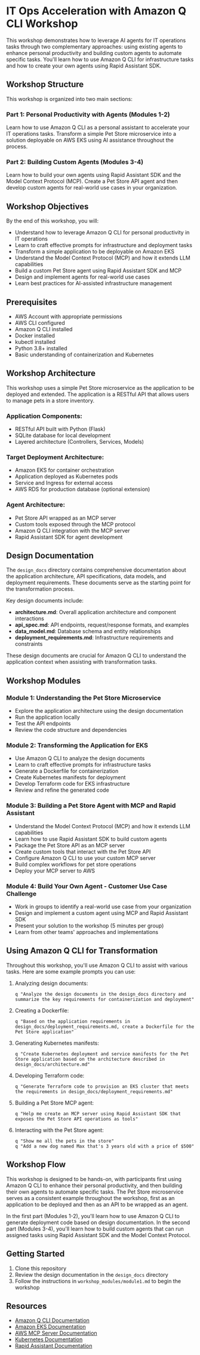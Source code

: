 # IT Ops Acceleration with Amazon Q CLI Workshop

This workshop demonstrates how to leverage AI agents for IT operations tasks through two complementary approaches: using existing agents to enhance personal productivity and building custom agents to automate specific tasks. You'll learn how to use Amazon Q CLI for infrastructure tasks and how to create your own agents using Rapid Assistant SDK.

## Workshop Structure

This workshop is organized into two main sections:

### Part 1: Personal Productivity with Agents (Modules 1-2)
Learn how to use Amazon Q CLI as a personal assistant to accelerate your IT operations tasks. Transform a simple Pet Store microservice into a solution deployable on AWS EKS using AI assistance throughout the process.

### Part 2: Building Custom Agents (Modules 3-4)
Learn how to build your own agents using Rapid Assistant SDK and the Model Context Protocol (MCP). Create a Pet Store API agent and then develop custom agents for real-world use cases in your organization.

## Workshop Objectives

By the end of this workshop, you will:
- Understand how to leverage Amazon Q CLI for personal productivity in IT operations
- Learn to craft effective prompts for infrastructure and deployment tasks
- Transform a simple application to be deployable on Amazon EKS
- Understand the Model Context Protocol (MCP) and how it extends LLM capabilities
- Build a custom Pet Store agent using Rapid Assistant SDK and MCP
- Design and implement agents for real-world use cases
- Learn best practices for AI-assisted infrastructure management

## Prerequisites

- AWS Account with appropriate permissions
- AWS CLI configured
- Amazon Q CLI installed
- Docker installed
- kubectl installed
- Python 3.8+ installed
- Basic understanding of containerization and Kubernetes

## Workshop Architecture

This workshop uses a simple Pet Store microservice as the application to be deployed and extended. The application is a RESTful API that allows users to manage pets in a store inventory.

### Application Components:
- RESTful API built with Python (Flask)
- SQLite database for local development
- Layered architecture (Controllers, Services, Models)

### Target Deployment Architecture:
- Amazon EKS for container orchestration
- Application deployed as Kubernetes pods
- Service and Ingress for external access
- AWS RDS for production database (optional extension)

### Agent Architecture:
- Pet Store API wrapped as an MCP server
- Custom tools exposed through the MCP protocol
- Amazon Q CLI integration with the MCP server
- Rapid Assistant SDK for agent development

## Design Documentation

The `design_docs` directory contains comprehensive documentation about the application architecture, API specifications, data models, and deployment requirements. These documents serve as the starting point for the transformation process.

Key design documents include:
- **architecture.md**: Overall application architecture and component interactions
- **api_spec.md**: API endpoints, request/response formats, and examples
- **data_model.md**: Database schema and entity relationships
- **deployment_requirements.md**: Infrastructure requirements and constraints

These design documents are crucial for Amazon Q CLI to understand the application context when assisting with transformation tasks.

## Workshop Modules

### Module 1: Understanding the Pet Store Microservice
- Explore the application architecture using the design documentation
- Run the application locally
- Test the API endpoints
- Review the code structure and dependencies

### Module 2: Transforming the Application for EKS
- Use Amazon Q CLI to analyze the design documents
- Learn to craft effective prompts for infrastructure tasks
- Generate a Dockerfile for containerization
- Create Kubernetes manifests for deployment
- Develop Terraform code for EKS infrastructure
- Review and refine the generated code

### Module 3: Building a Pet Store Agent with MCP and Rapid Assistant
- Understand the Model Context Protocol (MCP) and how it extends LLM capabilities
- Learn how to use Rapid Assistant SDK to build custom agents
- Package the Pet Store API as an MCP server
- Create custom tools that interact with the Pet Store API
- Configure Amazon Q CLI to use your custom MCP server
- Build complex workflows for pet store operations
- Deploy your MCP server to AWS

### Module 4: Build Your Own Agent - Customer Use Case Challenge
- Work in groups to identify a real-world use case from your organization
- Design and implement a custom agent using MCP and Rapid Assistant SDK
- Present your solution to the workshop (5 minutes per group)
- Learn from other teams' approaches and implementations

## Using Amazon Q CLI for Transformation

Throughout this workshop, you'll use Amazon Q CLI to assist with various tasks. Here are some example prompts you can use:

1. Analyzing design documents:
   ```
   q "Analyze the design documents in the design_docs directory and summarize the key requirements for containerization and deployment"
   ```

2. Creating a Dockerfile:
   ```
   q "Based on the application requirements in design_docs/deployment_requirements.md, create a Dockerfile for the Pet Store application"
   ```

3. Generating Kubernetes manifests:
   ```
   q "Create Kubernetes deployment and service manifests for the Pet Store application based on the architecture described in design_docs/architecture.md"
   ```

4. Developing Terraform code:
   ```
   q "Generate Terraform code to provision an EKS cluster that meets the requirements in design_docs/deployment_requirements.md"
   ```

5. Building a Pet Store MCP agent:
   ```
   q "Help me create an MCP server using Rapid Assistant SDK that exposes the Pet Store API operations as tools"
   ```

6. Interacting with the Pet Store agent:
   ```
   q "Show me all the pets in the store"
   q "Add a new dog named Max that's 3 years old with a price of $500"
   ```

## Workshop Flow

This workshop is designed to be hands-on, with participants first using Amazon Q CLI to enhance their personal productivity, and then building their own agents to automate specific tasks. The Pet Store microservice serves as a consistent example throughout the workshop, first as an application to be deployed and then as an API to be wrapped as an agent.

In the first part (Modules 1-2), you'll learn how to use Amazon Q CLI to generate deployment code based on design documentation. In the second part (Modules 3-4), you'll learn how to build custom agents that can run assigned tasks using Rapid Assistant SDK and the Model Context Protocol.

## Getting Started

1. Clone this repository
2. Review the design documentation in the `design_docs` directory
3. Follow the instructions in `workshop_modules/module1.md` to begin the workshop

## Resources

- [Amazon Q CLI Documentation](https://aws.amazon.com/q/)
- [Amazon EKS Documentation](https://aws.amazon.com/eks/)
- [AWS MCP Server Documentation](https://awslabs.github.io/mcp/)
- [Kubernetes Documentation](https://kubernetes.io/docs/home/)
- [Rapid Assistant Documentation](https://docs.rapid-assistant.example.com)
